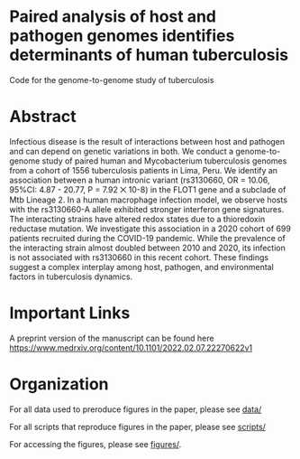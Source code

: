 # Paired analysis of host and pathogen genomes identifies determinants of human tuberculosis
Code for the genome-to-genome study of tuberculosis

# Abstract
Infectious disease is the result of interactions between host and pathogen and can depend on genetic variations in both. We conduct a genome-to-genome study of paired human and Mycobacterium tuberculosis genomes from a cohort of 1556 tuberculosis patients in Lima, Peru. We identify an association between a human intronic variant (rs3130660, OR = 10.06, 95%CI: 4.87 - 20.77, P = 7.92 ⨉ 10-8) in the FLOT1 gene and a subclade of Mtb Lineage 2. In a human macrophage infection model, we observe hosts with the rs3130660-A allele exhibited stronger interferon gene signatures. The interacting strains have altered redox states due to a thioredoxin reductase mutation. We investigate this association in a 2020 cohort of 699 patients recruited during the COVID-19 pandemic. While  the prevalence of the interacting strain almost doubled between 2010 and 2020, its infection is not associated with rs3130660 in this recent cohort. These findings suggest a complex interplay among host, pathogen, and environmental factors in tuberculosis dynamics.

# Important Links
A preprint version of the manuscript can be found here https://www.medrxiv.org/content/10.1101/2022.02.07.22270622v1

# Organization
For all data used to preroduce figures in the paper, please see [data/](data/)

For all scripts that reproduce figures in the paper, please see [scripts/](scripts/)

For accessing the figures, please see [figures/](figures/).
